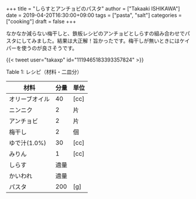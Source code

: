 +++
title = "しらすとアンチョビのパスタ"
author = ["Takaaki ISHIKAWA"]
date = 2019-04-20T16:30:00+09:00
tags = ["pasta", "salt"]
categories = ["cooking"]
draft = false
+++

なかなか減らない梅干しと、鉄板レシピのアンチョビとしらすの組み合わせでパスタにしてみました。結果は大正解！旨かったです。梅干しが無いときにはケイパーを使うのが良さそうです。  

{{< tweet user="takaxp" id="1119465183393357824" >}}  

<div class="table-caption">
  <span class="table-number">Table 1</span>:
  レシピ（材料・二皿分）
</div>

| 材料      | 分量 | 単位 |
|---------|----|----|
| オリーブオイル | 40  | [cc] |
| ニンニク  | 2   | 片   |
| アンチョビ | 2   | 片   |
| 梅干し    | 2   | 個   |
| ゆで汁(1.0%) | 30  | [cc] |
| みりん    | 1   | [cc] |
| しらす    | 適量 |      |
| かいわれ  | 適量 |      |
| パスタ    | 200 | [g]  |